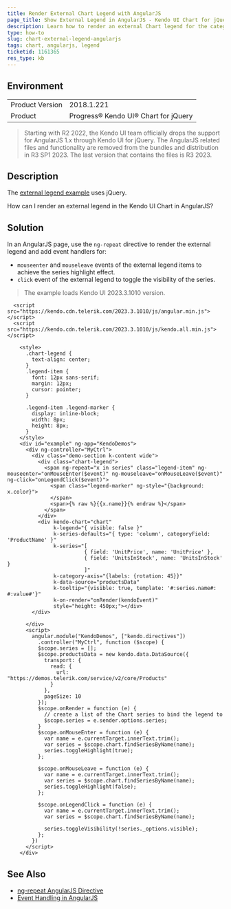 ```yaml
---
title: Render External Chart Legend with AngularJS
page_title: Show External Legend in AngularJS - Kendo UI Chart for jQuery
description: Learn how to render an external Chart legend for the categorical series when working with Kendo UI in AngularJS applications.
type: how-to
slug: chart-external-legend-angularjs
tags: chart, angularjs, legend
ticketid: 1161365
res_type: kb
---
```


## Environment

<table>
	<tr>
		<td>Product Version</td>
		<td>2018.1.221</td>
	</tr>
	<tr>
		<td>Product</td>
		<td>Progress® Kendo UI® Chart for jQuery</td>
	</tr>
</table>

> Starting with R2 2022, the Kendo UI team officially drops the support for AngularJS 1.x through Kendo UI for jQuery. The AngularJS related files and functionality are removed from the bundles and distribution in R3 SP1 2023. The last version that contains the files is R3 2023.

## Description

The [external legend example](https://docs.telerik.com/kendo-ui/controls/charts/how-to/appearance/external-legend) uses jQuery.

How can I render an external legend in the Kendo UI Chart in AngularJS?

## Solution

In an AngularJS page, use the `ng-repeat` directive to render the external legend and add event handlers for:

* `mouseenter` and `mouseleave` events of the external legend items to achieve the series highlight effect.
* `click` event of the external legend to toggle the visibility of the series.

> The example loads Kendo UI 2023.3.1010 version.

```dojo
  <script src="https://kendo.cdn.telerik.com/2023.3.1010/js/angular.min.js"></script>
  <script src="https://kendo.cdn.telerik.com/2023.3.1010/js/kendo.all.min.js"></script>

    <style>
      .chart-legend {
        text-align: center;
      }
      .legend-item {
        font: 12px sans-serif;
        margin: 12px;
        cursor: pointer;
      }

      .legend-item .legend-marker {
        display: inline-block;
        width: 8px;
        height: 8px;
      }
    </style>
    <div id="example" ng-app="KendoDemos">
      <div ng-controller="MyCtrl">
        <div class="demo-section k-content wide">
          <div class="chart-legend">
            <span ng-repeat="x in series" class="legend-item" ng-mouseenter="onMouseEnter($event)" ng-mouseleave="onMouseLeave($event)" ng-click="onLegendClick($event)">
              <span class="legend-marker" ng-style="{background: x.color}">
              </span>
              <span>{% raw %}{{x.name}}{% endraw %}</span>
            </span>
          </div>
          <div kendo-chart="chart"
               k-legend="{ visible: false }"
               k-series-defaults="{ type: 'column', categoryField: 'ProductName' }"
               k-series="[
                         { field: 'UnitPrice', name: 'UnitPrice' },
                         { field: 'UnitsInStock', name: 'UnitsInStock' }
                         ]"
               k-category-axis="{labels: {rotation: 45}}"
               k-data-source="productsData"
               k-tooltip="{visible: true, template: '#:series.name#: #:value#'}"
               k-on-render="onRender(kendoEvent)"
               style="height: 450px;"></div>
        </div>

      </div>
      <script>
        angular.module("KendoDemos", ["kendo.directives"])
          .controller("MyCtrl", function ($scope) {
          $scope.series = [];
          $scope.productsData = new kendo.data.DataSource({
            transport: {
              read: {
                url: "https://demos.telerik.com/service/v2/core/Products"
              }
            },
            pageSize: 10
          });
          $scope.onRender = function (e) {
            // create a list of the Chart series to bind the legend to
            $scope.series = e.sender.options.series;
          }
          $scope.onMouseEnter = function (e) {
            var name = e.currentTarget.innerText.trim();
            var series = $scope.chart.findSeriesByName(name);
            series.toggleHighlight(true);
          };

          $scope.onMouseLeave = function (e) {
            var name = e.currentTarget.innerText.trim();
            var series = $scope.chart.findSeriesByName(name);
            series.toggleHighlight(false);
          };

          $scope.onLegendClick = function (e) {
            var name = e.currentTarget.innerText.trim();
            var series = $scope.chart.findSeriesByName(name);

            series.toggleVisibility(!series._options.visible);
          };
        })
      </script>
    </div>
```

## See Also

* [ng-repeat AngularJS Directive](https://docs.angularjs.org/api/ng/directive/ngRepeat)
* [Event Handling in AngularJS](https://www.w3schools.com/angular/angular_events.asp)
